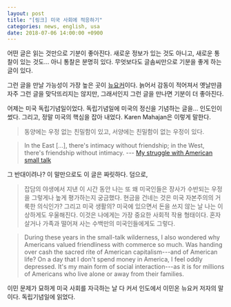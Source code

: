 ```yaml
---
layout: post
title: "[링크] 미국 사회에 적응하기"
categories: news, english, usa
date: 2018-07-06 14:00:00 +0900
---
```

어떤 글은 읽는 것만으로 기분이 좋아진다. 새로운 정보가 있는 것도 아니고, 새로운 통찰이 있는 것도... 아니 통찰은 분명히 있다. 무엇보다도 글솜씨만으로 기분을 좋게 하는 글이 있다.

그런 글을 만날 가능성이 가장 높은 곳이 [뉴요커](https://www.newyorker.com)이다. 늙어서 감동이 적어져서 옛날만큼 자주 그런 글을 맞닥뜨리지는 않지만, 그래서인지 그런 글을 만나면 기분이 더 좋아진다.

어제는 미국 독립기념일이었다. 독립기념일에 미국의 정신을 기념하는 글을... 인도인이 썼다. 그리고, 정말 미국의 핵심을 잡아 내었다. Karen Mahajan은 이렇게 말한다.

> 동양에는 우정 없는 친밀함이 있고, 서양에는 친밀함이 없는 우정이 있다.

> In the East [...], there's intimacy without friendship; in the West, there's friendship without intimacy. --- [My struggle with American small talk](https://www.newyorker.com/culture/culture-desk/my-struggle-with-american-small-talk)

그 반대이려나? 이 말만으로도 이 글은 짜릿하다. 덤으로,

> 잡담의 야생에서 지낸 이 시간 동안 나는 또 왜 미국인들은 장사가 수반되는 우정을 그렇게나 높게 평가하는지 궁금했다. 현금을 건네는 것은 미국 자본주의의 거룩한 의식인가? 그리고 미국 생활의? 미국에 있으면서 돈을 쓰지 않는 날 나는 이상하게도 우울해진다. 이것은 나에게는 가장 중요한 사회적 작용 형태이다. 혼자 살거나 가족과 떨어져 사는 수백만의 미국인들에게도 그렇다.

> During these years in the small-talk wilderness, I also wondered why Americans valued friendliness with commerce so much. Was handing over cash the sacred rite of American capitalism---and of American life? On a day that I don't spend money in America, I feel oddly depressed. It's my main form of social interaction---as it is for millions of Americans who live alone or away from their families.

이민 문제가 묘하게 미국 사회를 자극하는 날 다 커서 인도에서 이민온 뉴요커 저자의 말이다. 독립기념일에 읽었다.
